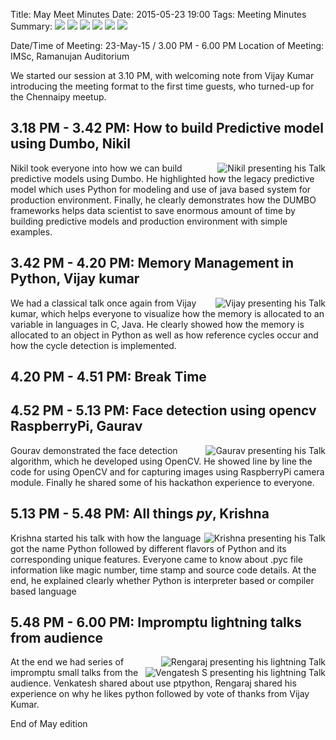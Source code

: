 Title: May Meet Minutes
Date: 2015-05-23 19:00
Tags: Meeting Minutes
Summary: <img src="http://photos4.meetupstatic.com/photos/event/8/e/7/a/global_437856474.jpeg" /> <img src="http://photos2.meetupstatic.com/photos/event/8/e/7/b/global_437856475.jpeg"/> <img src="http://photos3.meetupstatic.com/photos/event/9/1/7/c/global_437857244.jpeg"/> <img src="http://photos2.meetupstatic.com/photos/event/9/2/b/7/global_437857559.jpeg" /> <img src="http://photos2.meetupstatic.com/photos/event/9/3/8/8/global_437857768.jpeg" /> <img src="http://photos3.meetupstatic.com/photos/event/9/4/5/2/global_437857970.jpeg" />

Date/Time of Meeting: 23-May-15 / 3.00 PM - 6.00 PM
Location of Meeting: IMSc, Ramanujan Auditorium

We started our session at 3.10 PM, with welcoming note from Vijay
Kumar introducing the meeting format to the first time guests, who
turned-up for the Chennaipy meetup.

## 3.18 PM - 3.42 PM: How to build Predictive model using Dumbo, Nikil

<a
href="http://photos4.meetupstatic.com/photos/event/8/e/7/8/600_437856472.jpeg">
<img
src="http://photos1.meetupstatic.com/photos/event/8/e/7/8/global_437856472.jpeg"
alt="Nikil presenting his Talk" style="float:right"/></a>

Nikil took everyone into how we can build predictive models using
Dumbo. He highlighted how the legacy predictive model which uses
Python for modeling and use of java based system for production
environment. Finally, he clearly demonstrates how the DUMBO frameworks
helps data scientist to save enormous amount of time by building
predictive models and production environment with simple examples.



## 3.42 PM - 4.20 PM: Memory Management in Python, Vijay kumar

<a
href="http://photos4.meetupstatic.com/photos/event/8/f/c/4/600_437856804.jpeg">
<img
src="http://photos1.meetupstatic.com/photos/event/8/f/c/4/global_437856804.jpeg"
alt="Vijay presenting his Talk" style="float:right"/></a>


We had a classical talk once again from Vijay kumar, which helps
everyone to visualize how the memory is allocated to an variable in
languages in C, Java. He clearly showed how the memory is allocated to
an object in Python as well as how reference cycles occur and how the
cycle detection is implemented.

## 4.20 PM - 4.51 PM: Break Time

## 4.52 PM - 5.13 PM: Face detection using opencv RaspberryPi, Gaurav

<a
href="http://photos4.meetupstatic.com/photos/event/9/1/d/4/600_437857332.jpeg">
<img
src="http://photos1.meetupstatic.com/photos/event/9/1/d/4/global_437857332.jpeg"
alt="Gaurav presenting his Talk" style="float:right"/></a>


Gourav demonstrated the face detection algorithm, which he developed
using OpenCV. He showed line by line the code for using OpenCV and for
capturing images using RaspberryPi camera module. Finally he shared
some of his hackathon experience to everyone.

## 5.13 PM - 5.48 PM: All things *py*, Krishna

<a
href="http://photos2.meetupstatic.com/photos/event/9/2/c/8/600_437857576.jpeg">
<img
src="http://photos3.meetupstatic.com/photos/event/9/2/c/8/global_437857576.jpeg"
alt="Krishna presenting his Talk" style="float:right"/></a>



Krishna started his talk with how the language got the name Python
followed by different flavors of Python and its corresponding unique
features. Everyone came to know about .pyc file information like magic
number, time stamp and source code details. At the end, he explained
clearly whether Python is interpreter based or compiler based language

## 5.48 PM - 6.00 PM: Impromptu lightning talks from audience

<a
href="http://photos2.meetupstatic.com/photos/event/9/4/5/2/600_437857970.jpeg">
<img
src="http://photos3.meetupstatic.com/photos/event/9/4/5/2/global_437857970.jpeg"
alt="Rengaraj presenting his lightning Talk" style="float:right"/></a>

<a
href="http://photos2.meetupstatic.com/photos/event/9/3/9/7/600_437857783.jpeg">
<img
src="http://photos3.meetupstatic.com/photos/event/9/3/9/7/global_437857783.jpeg"
alt="Vengatesh S  presenting his lightning Talk" style="float:right"/></a>

At the end we had series of impromptu small talks from the
audience. Venkatesh shared about use ptpython, Rengaraj shared his
experience on why he likes python followed by vote of thanks from
Vijay Kumar.

End of May edition